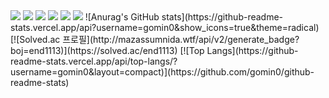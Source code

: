 <img src="https://img.shields.io/badge/Python-3776AB?style=plastic&logo=Python&logoColor=white"/>
<img src="https://img.shields.io/badge/Java-007396?style=plastic&logo=Java&logoColor=white"/>
<img src="https://img.shields.io/badge/C++-00599C?style=plastic&logo=C++&logoColor=white"/>
<img src="https://img.shields.io/badge/C-A8B9CC?style=plastic&logo=C&logoColor=white"/>
<img src="https://img.shields.io/badge/Django-092E20?style=plastic&logo=Django&logoColor=white"/>
<img src="https://img.shields.io/badge/Spring Boot-6DB33F?style=plastic&logo=Spring Boot&logoColor=white"/>
![Anurag's GitHub stats](https://github-readme-stats.vercel.app/api?username=gomin0&show_icons=true&theme=radical)
[![Solved.ac
프로필](http://mazassumnida.wtf/api/v2/generate_badge?boj=end1113)](https://solved.ac/end1113)
[![Top Langs](https://github-readme-stats.vercel.app/api/top-langs/?username=gomin0&layout=compact)](https://github.com/gomin0/github-readme-stats)
